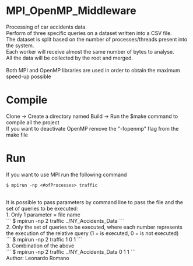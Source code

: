 # MPI_OpenMP_Middleware
Processing of car accidents data. <br/>
Perform of three specific queries on a dataset written into a CSV file. <br/>
The dataset is split based on the number of processes/threads present into the system.<br/> 
Each worker will receive almost the same number of bytes to analyse.<br/> 
All the data will be collected by the root and merged.<br/>
<br/>
Both MPI and OpenMP libraries are used in order to obtain the maximum speed-up possible

# Compile

Clone -> Create a directory named Build -> Run the $make command to compile all the project<br/>
If you want to deactivate OpenMP remove the "-fopenmp" flag from the make file<br/>

# Run

If you want to use MPI run the following command<br/>
```
$ mpirun -np <#ofProcesses> traffic
```
<br/>
It is possible to pass parameters by command line to pass the file and the set of queries to be executed: <br/>
1. Only 1 parameter = file name <br/>
```
$ mpirun -np 2 traffic ../NY_Accidents_Data
```
<br/>
2. Only the set of queries to be executed, where each number represents the execution of the relative query (1 = is executed, 0 = is not executed) <br/>
```
$ mpirun -np 2 traffic 1 0 1
```
<br/>
3. Combination of the above <br/>
```
$ mpirun -np 2 traffic ../NY_Accidents_Data 0 1 1
```

<br/>
Author: Leonardo Romano<br/>

